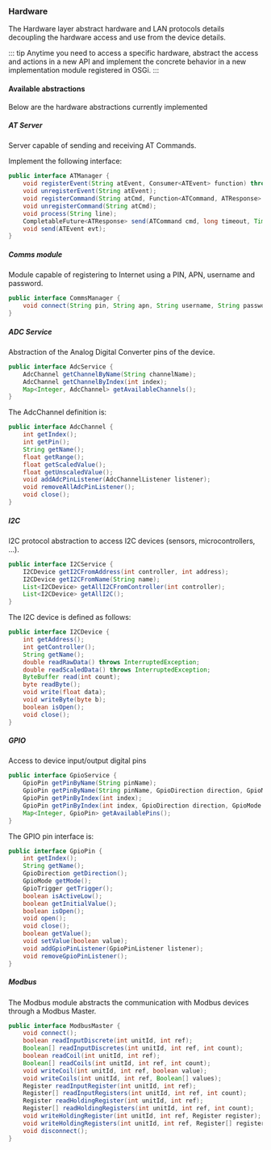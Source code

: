 ### Hardware

The Hardware layer abstract hardware and LAN protocols details decoupling the hardware access and use from the device details.

::: tip
Anytime you need to access a specific hardware, abstract the access and actions in a new API and implement the concrete behavior in a new implementation module registered in OSGi.
:::

#### Available abstractions

Below are the hardware abstractions currently implemented

##### AT Server

Server capable of sending and receiving AT Commands.

Implement the following interface:
```java
public interface ATManager {
    void registerEvent(String atEvent, Consumer<ATEvent> function) throws AlreadyRegisteredException;
    void unregisterEvent(String atEvent);
    void registerCommand(String atCmd, Function<ATCommand, ATResponse> commandHandler) throws AlreadyRegisteredException;
    void unregisterCommand(String atCmd);
    void process(String line);
    CompletableFuture<ATResponse> send(ATCommand cmd, long timeout, TimeUnit unit);
    void send(ATEvent evt);
}
```

##### Comms module

Module capable of registering to Internet using a PIN, APN, username and password.
```java
public interface CommsManager {
    void connect(String pin, String apn, String username, String password, int connectionTimeout, long retryConnectionTimer);
}
```

##### ADC Service

Abstraction of the Analog Digital Converter pins of the device.
```java
public interface AdcService {
    AdcChannel getChannelByName(String channelName);
    AdcChannel getChannelByIndex(int index);
    Map<Integer, AdcChannel> getAvailableChannels();
}
```

The AdcChannel definition is:
```java
public interface AdcChannel {
	int getIndex();
	int getPin();
	String getName();
	float getRange();
	float getScaledValue();
	float getUnscaledValue();
	void addAdcPinListener(AdcChannelListener listener);
	void removeAllAdcPinListener();
	void close();
}
```

##### I2C

I2C protocol abstraction to access I2C devices (sensors, microcontrollers, ...).
```java
public interface I2CService {
	I2CDevice getI2CFromAddress(int controller, int address);
	I2CDevice getI2CFromName(String name);
	List<I2CDevice> getAllI2CFromController(int controller);
	List<I2CDevice> getAllI2C();
}
```

The I2C device is defined as follows:
```java
public interface I2CDevice {
	int getAddress();
	int getController();
	String getName();
	double readRawData() throws InterruptedException;
	double readScaledData() throws InterruptedException;
	ByteBuffer read(int count);
	byte readByte();
	void write(float data);
	void writeByte(byte b);
	boolean isOpen();
	void close();
}
```

##### GPIO

Access to device input/output digital pins
```java
public interface GpioService {
    GpioPin getPinByName(String pinName);
    GpioPin getPinByName(String pinName, GpioDirection direction, GpioMode mode, GpioTrigger trigger, boolean activeLow, boolean initialValue);
    GpioPin getPinByIndex(int index);
    GpioPin getPinByIndex(int index, GpioDirection direction, GpioMode mode, GpioTrigger trigger, boolean activeLow, boolean initialValue);
    Map<Integer, GpioPin> getAvailablePins();
}
```

The GPIO pin interface is:
```java
public interface GpioPin {
    int getIndex();
    String getName();
    GpioDirection getDirection();
    GpioMode getMode();
    GpioTrigger getTrigger();
    boolean isActiveLow();
    boolean getInitialValue();
    boolean isOpen();
    void open();
    void close();
    boolean getValue();
    void setValue(boolean value);
    void addGpioPinListener(GpioPinListener listener);
    void removeGpioPinListener();
}
```
##### Modbus

The Modbus module abstracts the communication with Modbus devices through a Modbus Master.
```java
public interface ModbusMaster {
    void connect();
    boolean readInputDiscrete(int unitId, int ref);
    Boolean[] readInputDiscretes(int unitId, int ref, int count);
    boolean readCoil(int unitId, int ref);
    Boolean[] readCoils(int unitId, int ref, int count);
    void writeCoil(int unitId, int ref, boolean value);
    void writeCoils(int unitId, int ref, Boolean[] values);
    Register readInputRegister(int unitId, int ref);
    Register[] readInputRegisters(int unitId, int ref, int count);
    Register readHoldingRegister(int unitId, int ref);
    Register[] readHoldingRegisters(int unitId, int ref, int count);
    void writeHoldingRegister(int unitId, int ref, Register register);
    void writeHoldingRegisters(int unitId, int ref, Register[] registers);
    void disconnect();
}
```
